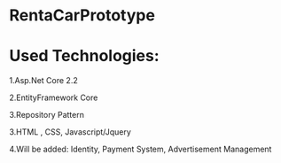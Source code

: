 # RentaCarPrototype
# Used Technologies:
1.Asp.Net Core 2.2

2.EntityFramework Core

3.Repository Pattern

3.HTML , CSS, Javascript/Jquery

4.Will be added: Identity, Payment System, Advertisement Management
